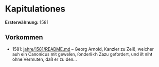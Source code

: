 # Kapitulationes

**Ersterwähnung:** 1581

## Vorkommen
- 1581: [jahre/1581/README.md](../jahre/1581/README.md) – Georg Arnold, Kanzler zu Zeiß,
welcher auh ein Canonicus mit geweſen, ſonderli<h Zazu
gefordert, und iſt niht ohne Vermuten, daß er zu den...
